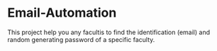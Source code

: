 # Email-Automation

This project  help you any facultis to find the identification (email) and random generating password of a specific faculty. 
